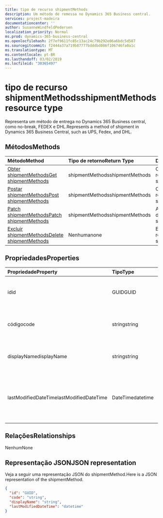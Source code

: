 ```yaml
---
title: tipo de recurso shipmentMethods
description: Um método de remessa no Dynamics 365 Business central.
services: project-madeira
documentationcenter: ''
author: SusanneWindfeldPedersen
localization_priority: Normal
ms.prod: dynamics-365-business-central
ms.openlocfilehash: 2f7ef9611fc85c13ac24c79b292e06a6bdc5d587
ms.sourcegitcommit: f2444a37a719b87777bdddbd086f106746fa0a1c
ms.translationtype: MT
ms.contentlocale: pt-BR
ms.lasthandoff: 03/02/2019
ms.locfileid: "30365497"
---
```

# <a name="shipmentmethods-resource-type"></a><span data-ttu-id="353f9-103">tipo de recurso shipmentMethods</span><span class="sxs-lookup"><span data-stu-id="353f9-103">shipmentMethods resource type</span></span>
<span data-ttu-id="353f9-104">Representa um método de entrega no Dynamics 365 Business central, como no-break, FEDEX e DHL.</span><span class="sxs-lookup"><span data-stu-id="353f9-104">Represents a method of shipment in Dynamics 365 Business Central, such as UPS, Fedex, and DHL.</span></span>

## <a name="methods"></a><span data-ttu-id="353f9-105">Métodos</span><span class="sxs-lookup"><span data-stu-id="353f9-105">Methods</span></span>

| <span data-ttu-id="353f9-106">Método</span><span class="sxs-lookup"><span data-stu-id="353f9-106">Method</span></span>       | <span data-ttu-id="353f9-107">Tipo de retorno</span><span class="sxs-lookup"><span data-stu-id="353f9-107">Return Type</span></span>  |<span data-ttu-id="353f9-108">Descrição</span><span class="sxs-lookup"><span data-stu-id="353f9-108">Description</span></span>|
|:---------------|:--------|:----------|
|[<span data-ttu-id="353f9-109">Obter shipmentMethods</span><span class="sxs-lookup"><span data-stu-id="353f9-109">Get shipmentMethods</span></span>](../api/dynamics-shipmentmethods-get.md)|<span data-ttu-id="353f9-110">shipmentMethods</span><span class="sxs-lookup"><span data-stu-id="353f9-110">shipmentMethods</span></span>|<span data-ttu-id="353f9-111">Obtém um método de remessa.</span><span class="sxs-lookup"><span data-stu-id="353f9-111">Gets a shipment method.</span></span>|
|[<span data-ttu-id="353f9-112">Postar shipmentMethods</span><span class="sxs-lookup"><span data-stu-id="353f9-112">Post shipmentMethods</span></span>](../api/dynamics-create-shipmentmethods.md)|<span data-ttu-id="353f9-113">shipmentMethods</span><span class="sxs-lookup"><span data-stu-id="353f9-113">shipmentMethods</span></span>|<span data-ttu-id="353f9-114">Cria um método de remessa.</span><span class="sxs-lookup"><span data-stu-id="353f9-114">Creates a shipment method.</span></span>|
|[<span data-ttu-id="353f9-115">Patch shipmentMethods</span><span class="sxs-lookup"><span data-stu-id="353f9-115">Patch shipmentMethods</span></span>](../api/dynamics-shipmentmethods-update.md)|<span data-ttu-id="353f9-116">shipmentMethods</span><span class="sxs-lookup"><span data-stu-id="353f9-116">shipmentMethods</span></span>|<span data-ttu-id="353f9-117">Atualiza um método de remessa.</span><span class="sxs-lookup"><span data-stu-id="353f9-117">Updates a shipment method.</span></span>|
|[<span data-ttu-id="353f9-118">Excluir shipmentMethods</span><span class="sxs-lookup"><span data-stu-id="353f9-118">Delete shipmentMethods</span></span>](../api/dynamics-shipmentmethods-delete.md)|<span data-ttu-id="353f9-119">Nenhuma</span><span class="sxs-lookup"><span data-stu-id="353f9-119">none</span></span>|<span data-ttu-id="353f9-120">Exclui um método de remessa.</span><span class="sxs-lookup"><span data-stu-id="353f9-120">Deletes a shipment method.</span></span>|

## <a name="properties"></a><span data-ttu-id="353f9-121">Propriedades</span><span class="sxs-lookup"><span data-stu-id="353f9-121">Properties</span></span>
| <span data-ttu-id="353f9-122">Propriedade</span><span class="sxs-lookup"><span data-stu-id="353f9-122">Property</span></span>     | <span data-ttu-id="353f9-123">Tipo</span><span class="sxs-lookup"><span data-stu-id="353f9-123">Type</span></span>   |<span data-ttu-id="353f9-124">Descrição</span><span class="sxs-lookup"><span data-stu-id="353f9-124">Description</span></span>|
|:---------------|:--------|:----------|
|<span data-ttu-id="353f9-125">id</span><span class="sxs-lookup"><span data-stu-id="353f9-125">id</span></span>|<span data-ttu-id="353f9-126">GUID</span><span class="sxs-lookup"><span data-stu-id="353f9-126">GUID</span></span>|<span data-ttu-id="353f9-127">A ID exclusiva do shipmentMethod.</span><span class="sxs-lookup"><span data-stu-id="353f9-127">The unique ID of the shipmentMethod.</span></span> <span data-ttu-id="353f9-128">Não editável.</span><span class="sxs-lookup"><span data-stu-id="353f9-128">Non-editable.</span></span>|
|<span data-ttu-id="353f9-129">código</span><span class="sxs-lookup"><span data-stu-id="353f9-129">code</span></span>|<span data-ttu-id="353f9-130">string</span><span class="sxs-lookup"><span data-stu-id="353f9-130">string</span></span>|<span data-ttu-id="353f9-131">Especifica o código do método de remessa.</span><span class="sxs-lookup"><span data-stu-id="353f9-131">Specifies the shipment method code.</span></span>|
|<span data-ttu-id="353f9-132">displayName</span><span class="sxs-lookup"><span data-stu-id="353f9-132">displayName</span></span>|<span data-ttu-id="353f9-133">string</span><span class="sxs-lookup"><span data-stu-id="353f9-133">string</span></span>|<span data-ttu-id="353f9-134">Especifica o nome de exibição do método de remessa.</span><span class="sxs-lookup"><span data-stu-id="353f9-134">Specifies the shipment method display name.</span></span>|
|<span data-ttu-id="353f9-135">lastModifiedDateTime</span><span class="sxs-lookup"><span data-stu-id="353f9-135">lastModifiedDateTime</span></span>|<span data-ttu-id="353f9-136">DateTime</span><span class="sxs-lookup"><span data-stu-id="353f9-136">datetime</span></span>|<span data-ttu-id="353f9-137">O último DateTime que o método de remessa foi modificado.</span><span class="sxs-lookup"><span data-stu-id="353f9-137">The last datetime the shipment method was modified.</span></span> <span data-ttu-id="353f9-138">Somente Leitura.</span><span class="sxs-lookup"><span data-stu-id="353f9-138">Read-Only.</span></span>|  


## <a name="relationships"></a><span data-ttu-id="353f9-139">Relações</span><span class="sxs-lookup"><span data-stu-id="353f9-139">Relationships</span></span>
<span data-ttu-id="353f9-140">Nenhum</span><span class="sxs-lookup"><span data-stu-id="353f9-140">None</span></span>

## <a name="json-representation"></a><span data-ttu-id="353f9-141">Representação JSON</span><span class="sxs-lookup"><span data-stu-id="353f9-141">JSON representation</span></span>

<span data-ttu-id="353f9-142">Veja a seguir uma representação JSON do shipmentMethod.</span><span class="sxs-lookup"><span data-stu-id="353f9-142">Here is a JSON representation of the shipmentMethod.</span></span>

```json
{
  "id": "GUID",
  "code": "string",
  "displayName": "string",
  "lastModifiedDateTime": "datetime"
}

```


